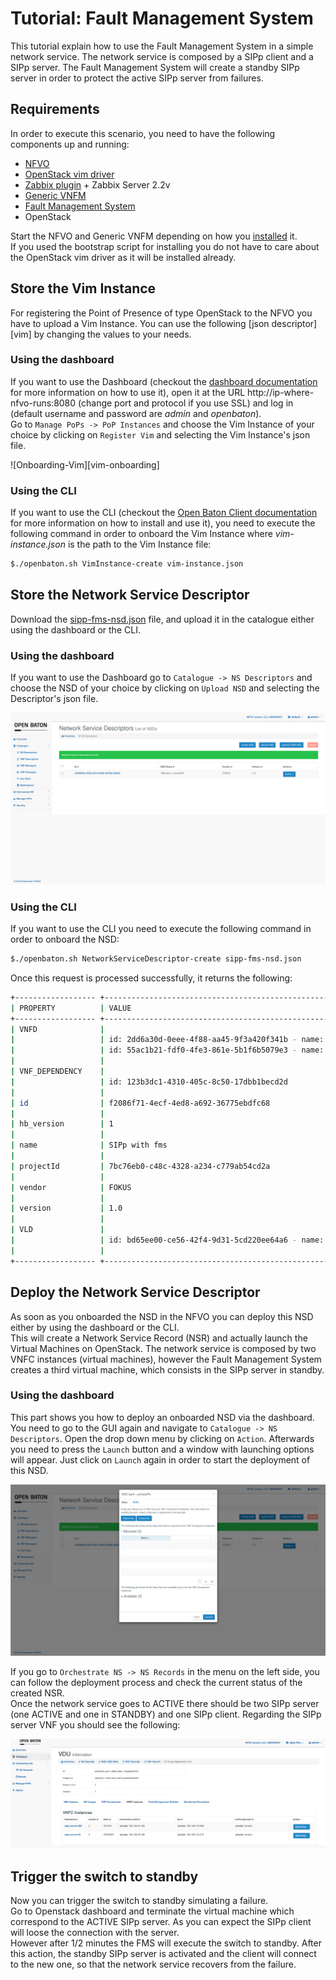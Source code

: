 # Tutorial: Fault Management System

This tutorial explain how to use the Fault Management System in a simple network service. The network service is composed by a SIPp client and a SIPp server. 
The Fault Management System will create a standby SIPp server in order to protect the active SIPp server from failures.

## Requirements

In order to execute this scenario, you need to have the following components up and running:

 * [NFVO][nfvo-github]
 * [OpenStack vim driver][openstack-plugin]
 * [Zabbix plugin][zabbix-plugin] + Zabbix Server 2.2v
 * [Generic VNFM][generic-vnfm]
 * [Fault Management System][fms]
 * OpenStack

Start the NFVO and Generic VNFM depending on how you [installed][installation] it.  
If you used the bootstrap script for installing you do not have to care about the OpenStack vim driver as it will be installed already. 

## Store the Vim Instance

For registering the Point of Presence of type OpenStack to the NFVO you have to upload a Vim Instance. You can use the following [json descriptor][vim] by changing the values to your needs. 

### Using the dashboard

If you want to use the Dashboard (checkout the [dashboard documentation][dashboard] for more information on how to use it), open it at the URL http://ip-where-nfvo-runs:8080 (change port and protocol if you use SSL) and log in (default username and password are *admin* and *openbaton*).  
Go to `Manage PoPs -> PoP Instances` and choose the Vim Instance of your choice by clicking on `Register Vim` and selecting the Vim Instance's json file.

![Onboarding-Vim][vim-onboarding]

### Using the CLI

If you want to use the CLI (checkout the [Open Baton Client documentation][cli] for more information on how to install and use it), you need to execute the following command in order to onboard the Vim Instance where *vim-instance.json* is the path to the Vim Instance file:

```bash
$./openbaton.sh VimInstance-create vim-instance.json
```

## Store the Network Service Descriptor

Download the [sipp-fms-nsd.json][sipp-fms-nsd] file, and upload it in the catalogue either using the dashboard or the CLI.  

### Using the dashboard

If you want to use the Dashboard go to `Catalogue -> NS Descriptors` and choose the NSD of your choice by clicking on `Upload NSD` and selecting the Descriptor's json file.

![Onboarding-NSD][nsd-onboarding]

### Using the CLI

If you want to use the CLI you need to execute the following command in order to onboard the NSD:

```bash
$./openbaton.sh NetworkServiceDescriptor-create sipp-fms-nsd.json
```

Once this request is processed successfully, it returns the following:

```bash
+------------------ +------------------------------------------------------------------ + 
| PROPERTY          | VALUE                                                             | 
+------------------ +------------------------------------------------------------------ + 
| VNFD              |                                                                   | 
|                   | id: 2dd6a30d-0eee-4f88-aa45-9f3a420f341b - name:  sipp-server     | 
|                   | id: 55ac1b21-fdf0-4fe3-861e-5b1f6b5079e3 - name:  sipp-client     | 
|                   |                                                                   | 
| VNF_DEPENDENCY    |                                                                   | 
|                   | id: 123b3dc1-4310-405c-8c50-17dbb1becd2d                          | 
|                   |                                                                   | 
| id                | f2086f71-4ecf-4ed8-a692-36775ebdfc68                              | 
|                   |                                                                   | 
| hb_version        | 1                                                                 | 
|                   |                                                                   | 
| name              | SIPp with fms                                            | 
|                   |                                                                   | 
| projectId         | 7bc76eb0-c48c-4328-a234-c779ab54cd2a                              | 
|                   |                                                                   | 
| vendor            | FOKUS                                                             | 
|                   |                                                                   | 
| version           | 1.0                                                               | 
|                   |                                                                   | 
| VLD               |                                                                   | 
|                   | id: bd65ee00-ce56-42f4-9d31-5cd220ee64a6 - name:  private         | 
|                   |                                                                   | 
+------------------ +------------------------------------------------------------------ + 
```

## Deploy the Network Service Descriptor
As soon as you onboarded the NSD in the NFVO you can deploy this NSD either by using the dashboard or the CLI.  
This will create a Network Service Record (NSR) and actually launch the Virtual Machines on OpenStack. The network service is composed by two VNFC instances (virtual machines), however the Fault Management System creates a third virtual machine, which consists in the SIPp server in standby.

### Using the dashboard

This part shows you how to deploy an onboarded NSD via the dashboard. You need to go to the GUI again and navigate to `Catalogue -> NS Descriptors`. Open the drop down menu by clicking on `Action`. Afterwards you need to press the `Launch` button and a window with launching options will appear. Just click on `Launch` again in order to start the deployment of this NSD.

![nsr-deploy][nsr-deploy]

If you go to `Orchestrate NS -> NS Records` in the menu on the left side, you can follow the deployment process and check the current status of the created NSR.  
Once the network service goes to ACTIVE there should be two SIPp server (one ACTIVE and one in STANDBY) and one SIPp client.
Regarding the SIPp server VNF you should see the following:

![vnfc-active-standby][vnfc-active-standby]

## Trigger the switch to standby

Now you can trigger the switch to standby simulating a failure.  
Go to Openstack dashboard and terminate the virtual machine which correspond to the ACTIVE SIPp server. As you can expect the SIPp client will loose the connection with the server.  
However after 1/2 minutes the FMS will execute the switch to standby. After this action, the standby SIPp server is activated and the client will connect to the new one, so that the network service recovers from the failure.

<!---
References
-->

[nfvo-github]:https://github.com/openbaton/NFVO
[openstack-plugin]:https://github.com/openbaton/openstack-plugin
[zabbix-plugin]:https://github.com/openbaton/zabbix-plugin
[generic-vnfm]:https://github.com/openbaton/generic-vnfm
[installation]:nfvo-installation
[fms]:https://github.com/openbaton/fm-system
[dashboard]: nfvo-how-to-use-gui
[cli]: nfvo-how-to-use-cli
[sipp-fms-nsd]:descriptors/tutorial-sipp-fms/sipp-fms-nsd.json
[nsd-onboarding]: images/tutorials/tutorial-iperf-NSR/nsd-onboarding.png
[nsr-deploy]: images/tutorials/tutorial-iperf-NSR/nsr-deploy.png
[vnfc-active-standby]:images/tutorials/tutorial-sipp-fms/vnfc-active-standby.png